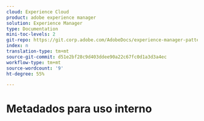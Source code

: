 ```yaml
---
cloud: Experience Cloud
product: adobe experience manager
solution: Experience Manager
type: Documentation
mini-toc-levels: 2
git-repo: https://git.corp.adobe.com/AdobeDocs/experience-manager-pattern-detection.pt-BR
index: n
translation-type: tm+mt
source-git-commit: d51e2bf28c9d403ddee90a22c67fc0d1a3d3a4ec
workflow-type: tm+mt
source-wordcount: '9'
ht-degree: 55%

---
```



# Metadados para uso interno
